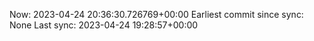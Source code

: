 Now: 2023-04-24 20:36:30.726769+00:00 Earliest commit since sync: None Last sync: 2023-04-24 19:28:57+00:00
